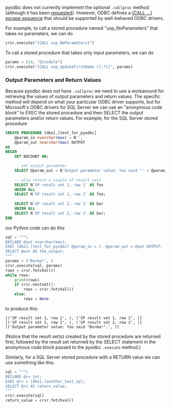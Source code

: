 pyodbc does not currently implement the optional `.callproc` method (although it has been [requested](https://github.com/mkleehammer/pyodbc/issues/184)). However, ODBC defines a [{CALL ...} escape sequence](https://msdn.microsoft.com/en-us/library/ms403294.aspx) that should be supported by well-behaved ODBC drivers.

For example, to call a stored procedure named "usp_NoParameters" that takes no parameters, we can do

```python
crsr.execute("{CALL usp_NoParameters}")
```

To call a stored procedure that takes only input parameters, we can do

```python
params = (14, "Dinsdale")
crsr.execute("{CALL usp_UpdateFirstName (?,?)}", params)
```

### Output Parameters and Return Values

Because pyodbc does not have `.callproc` we need to use a workaround for retrieving the values of output parameters and return values. The specific method will depend on what your particular ODBC driver supports, but for Microsoft's ODBC drivers for SQL Server we can use an "anonymous code block" to EXEC the stored procedure and then SELECT the output parameters and/or return values. For example, for the SQL Server stored procedure

```sql
CREATE PROCEDURE [dbo].[test_for_pyodbc] 
    @param_in nvarchar(max) = N'', 
    @param_out nvarchar(max) OUTPUT
AS
BEGIN
    SET NOCOUNT ON;

    -- set output parameter
    SELECT @param_out = N'Output parameter value: You said "' + @param_in + N'".';
    
    -- also return a couple of result sets
    SELECT N'SP result set 1, row 1' AS foo
    UNION ALL
    SELECT N'SP result set 1, row 2' AS foo;
    
    SELECT N'SP result set 2, row 1' AS bar
    UNION ALL
    SELECT N'SP result set 2, row 2' AS bar;
END
```

our Python code can do this

```python
sql = """\
DECLARE @out nvarchar(max);
EXEC [dbo].[test_for_pyodbc] @param_in = ?, @param_out = @out OUTPUT;
SELECT @out AS the_output;
"""
params = ("Burma!", )
crsr.execute(sql, params)
rows = crsr.fetchall()
while rows:
    print(rows)
    if crsr.nextset():
        rows = crsr.fetchall()
    else:
        rows = None
```

to produce this:

```none
[('SP result set 1, row 1', ), ('SP result set 1, row 2', )]
[('SP result set 2, row 1', ), ('SP result set 2, row 2', )]
[('Output parameter value: You said "Burma!".', )]
```

(Notice that the result set(s) created by the stored procedure are returned first, followed by the result set returned by the SELECT statement in the anonymous code block passed to the pyodbc `.execute` method.)

Similarly, for a SQL Server stored procedure with a RETURN value we can use something like this:

```python
sql = """\
DECLARE @rv int;
EXEC @rv = [dbo].[another_test_sp];
SELECT @rv AS return_value;
"""
crsr.execute(sql)
return_value = crsr.fetchval()
